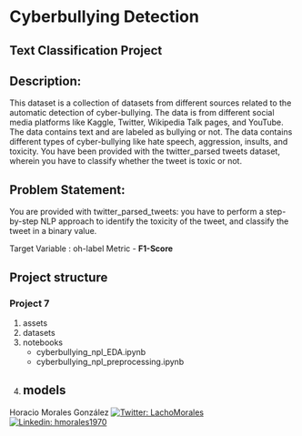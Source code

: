 # Cyberbullying Detection
## Text Classification Project

## Description:

This dataset is a collection of datasets from different sources related to the automatic detection of cyber-bullying. The data is from different social media platforms like Kaggle, Twitter, Wikipedia Talk pages, and YouTube. The data contains text and are labeled as bullying or not. The data contains different types of cyber-bullying like hate speech, aggression, insults, and toxicity. You have been provided with the twitter_parsed tweets dataset, wherein you have to classify whether the tweet is toxic or not.

## Problem Statement:
You are provided with twitter_parsed_tweets: you have to perform a step-by-step NLP approach to identify the toxicity of the tweet, and classify the tweet in a binary value.

Target Variable : oh-label
Metric - **F1-Score**

## Project structure
### Project 7

1. assets
2. datasets
3. notebooks
    - cyberbullying_npl_EDA.ipynb
    - cyberbullying_npl_preprocessing.ipynb
4. models
    -



Horacio Morales González
<a href="https://twitter.com/LachoMorales"><img src="https://img.shields.io/twitter/follow/LachoMorales?style=social" alt="Twitter: LachoMorales"/></a>
<a href="https://www.linkedin.com/in/hmorales1970/"><img scr="../assets/-hmorales1970-blue.svg" alt="Linkedin: hmorales1970"/></a>
